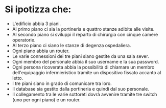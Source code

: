 # Si ipotizza che:
- L'edificio abbia 3 piani.
- Al primo piano ci sia la portineria e quattro stanze adibite alle visite.
- Al secondo piano si sviluppi il reparto di chirurgia con cinque camere operatorie.
- Al terzo piano ci siano le stanze di degenza ospedaliera.
- Ogni piano abbia un router.
- Le varie connessioni dei tre piani siano gestite da una sala sever.
- Ogni membro del personale abbia il suo username e la sua password.
- Ogni persona ricoverata abbia la possibilità di chiamare un membro dell'equipaggio infermieristico tramite un dispositivo fissato accanto al letto.
- I tre piani siano in grado di comunicare tra loro.
- Il database sia gestito dalla portineria e quindi dal suo personale.
- Il collegamento tra le varie sottoreti dovrà avvenire tramite tre switch (uno per ogni piano) e un router.
